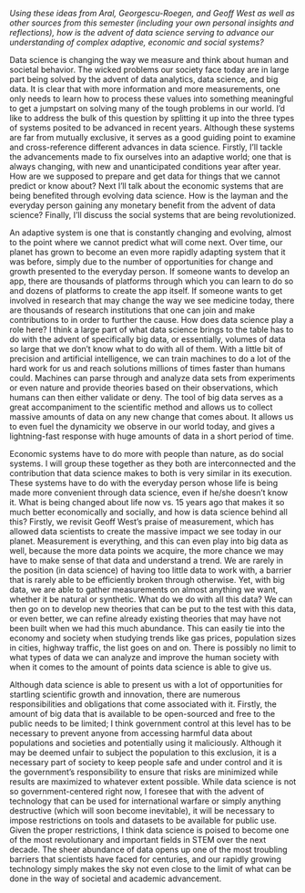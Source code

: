 *Using  these  ideas  from  Aral,  Georgescu-Roegen,  and  Geoff  West  as  well  as  other sources  from  this  semester  (including  your  own  personal  insights  and  reflections), how is the advent of data science serving to advance our understanding of complex adaptive, economic and social systems?*


Data science is changing the way we measure and think about human and societal behavior. The wicked problems our society face today are in large part being solved by the advent of data analytics, data science, and big data. It is clear that with more information and more measurements, one only needs to learn how to process these values into something meaningful to get a jumpstart on solving many of the tough problems in our world. I’d like to address the bulk of this question by splitting it up into the three types of systems posited to be advanced in recent years. Although these systems are far from mutually exclusive, it serves as a good guiding point to examine and cross-reference different advances in data science. Firstly, I’ll tackle the advancements made to fix ourselves into an adaptive world; one that is always changing, with new and unanticipated conditions year after year. How are we supposed to prepare and get data for things that we cannot predict or know about? Next I’ll talk about the economic systems that are being benefited through evolving data science. How is the layman and the everyday person gaining any monetary benefit from the advent of data science? Finally, I’ll discuss the social systems that are being revolutionized.

An adaptive system is one that is constantly changing and evolving, almost to the point where we cannot predict what will come next. Over time, our planet has grown to become an even more rapidly adapting system that it was before, simply due to the number of opportunities for change and growth presented to the everyday person. If someone wants to develop an app, there are thousands of platforms through which you can learn to do so and dozens of platforms to create the app itself. If someone wants to get involved in research that may change the way we see medicine today, there are thousands of research institutions that one can join and make contributions to in order to further the cause. How does data science play a role here? I think a large part of what data science brings to the table has to do with the advent of specifically big data, or essentially, volumes of data so large that we don’t know what to do with all of them. With a little bit of precision and artificial intelligence, we can train machines to do a lot of the hard work for us and reach solutions millions of times faster than humans could. Machines can parse through and analyze data sets from experiments or even nature and provide theories based on their observations, which humans can then either validate or deny. The tool of big data serves as a great accompaniment to the scientific method and allows us to collect massive amounts of data on any new change that comes about. It allows us to even fuel the dynamicity we observe in our world today, and gives a lightning-fast response with huge amounts of data in a short period of time.

Economic systems have to do more with people than nature, as do social systems. I will group these together as they both are interconnected and the contribution that data science makes to both is very similar in its execution. These systems have to do with the everyday person whose life is being made more convenient through data science, even if he/she doesn’t know it. What is being changed about life now vs. 15 years ago that makes it so much better economically and socially, and how is data science behind all this? Firstly, we revisit Geoff West’s praise of measurement, which has allowed data scientists to create the massive impact we see today in our planet. Measurement is everything, and this can even play into big data as well, because the more data points we acquire, the more chance we may have to make sense of that data and understand a trend. We are rarely in the position (in data science) of having too little data to work with, a barrier that is rarely able to be efficiently broken through otherwise. Yet, with big data, we are able to gather measurements on almost anything we want, whether it be natural or synthetic. What do we do with all this data? We can then go on to develop new theories that can be put to the test with this data, or even better, we can refine already existing theories that may have not been built when we had this much abundance. This can easily tie into the economy and society when studying trends like gas prices, population sizes in cities, highway traffic, the list goes on and on. There is possibly no limit to what types of data we can analyze and improve the human society with when it comes to the amount of points data science is able to give us.

Although data science is able to present us with a lot of opportunities for startling scientific growth and innovation, there are numerous responsibilities and obligations that come associated with it. Firstly, the amount of big data that is available to be open-sourced and free to the public needs to be limited; I think government control at this level has to be necessary to prevent anyone from accessing harmful data about populations and societies and potentially using it maliciously. Although it may be deemed unfair to subject the population to this exclusion, it is a necessary part of society to keep people safe and under control and it is the government’s responsibility to ensure that risks are minimized while results are maximized to whatever extent possible. While data science is not so government-centered right now, I foresee that with the advent of technology that can be used for international warfare or simply anything destructive (which will soon become inevitable), it will be necessary to impose restrictions on tools and datasets to be available for public use. Given the proper restrictions, I think data science is poised to become one of the most revolutionary and important fields in STEM over the next decade. The sheer abundance of data opens up one of the most troubling barriers that scientists have faced for centuries, and our rapidly growing technology simply makes the sky not even close to the limit of what can be done in the way of societal and academic advancement.
